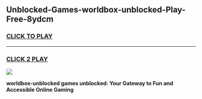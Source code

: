 
## Unblocked-Games-worldbox-unblocked-Play-Free-8ydcm
<h3>
<a href="https://premium76.site?title=worldbox-unblocked&ref=23A">CLICK TO PLAY</a></h3>
<hr>

<h3>
<a href="https://premium76.site?title=worldbox-unblocked&ref=23A">CLICK 2 PLAY</a>
  
</h3>

<a href="https://premium76.site?title=worldbox-unblocked&ref=23A"><img src="https://clearcache.store/games.png"></a>


**worldbox-unblocked games unblocked: Your Gateway to Fun and Accessible Online Gaming**
